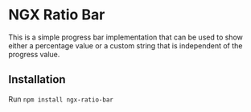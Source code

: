 # NGX Ratio Bar

This is a simple progress bar implementation that can be used to 
show either a percentage value or a custom string that is independent of
the progress value.

## Installation

Run `npm install ngx-ratio-bar`
